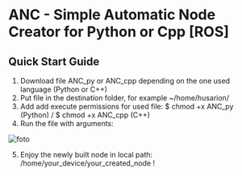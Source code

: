 # ANC - Simple Automatic Node Creator for Python or Cpp [ROS] 

## Quick Start Guide 

1. Download file ANC_py or ANC_cpp depending on the one used language (Python or C++)
2. Put file in the destination folder, for example ~/home/husarion/
3. Add add execute permissions for used file:   $ chmod +x ANC_py (Python)  /  $ chmod +x ANC_cpp (C++)
4. Run the file with arguments: 

![foto](https://user-images.githubusercontent.com/25866897/159588230-0a954005-dabb-48df-8890-1ea2abad4e6a.PNG)
  
5. Enjoy the newly built node in local path: /home/your_device/your_created_node  !
